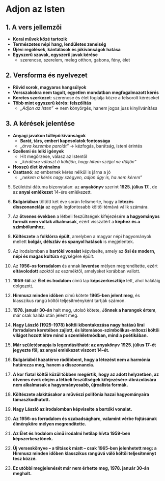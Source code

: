 # Adjon az Isten

## 1. A vers jellemzői
- **Korai művek közé tartozik**
- **Természetes népi hang, lendületes zeneiség**
- **Újévi regölések, kántálások és jókívánságok hatása**
- **Egyszerű szavak, egyszerű javak kérése**
  - szerencse, szerelem, meleg otthon, gabona, fény, élet

## 2. Versforma és nyelvezet
- **Rövid sorok, magyaros hangsúlyok**
- **Versszakokra nem tagolt, egyetlen mondatban megfogalmazott kérés**
- **Keretes szerkezet**: szerencse és élet foglalja közre a felsorolt kéréseket
- **Több mint egyszerű kérés: felszólítás**
  - *„Adjon az Isten”* → nem könyörgés, hanem jogos juss kinyilvánítása

## 3. A kérések jelentése
- **Anyagi javakon túllépő kívánságok**
  - **Barát, társ, emberi kapcsolatok fontossága**
  - *„árva kezembe parolát”* → kézfogás, barátság, isteni érintés
- **Szellemi és lelki igények**
  - Hit megőrzése, válasz az Istentől
  - *„kérdésre választ ő küldjön, hogy hitem széjjel ne dűljön”*
- **Hosszú élet kívánalma**
- **Csattanó**: az embernek kérés nélkül is járna a jó
  - *„nekem a kérés nagy szégyen, adjon úgy is, ha nem kérem”*




5. Születési dátuma bizonytalan: az **anyakönyv** szerint **1925. július 17.**, de az **anyai emlékezet** 14-ére emlékezett.

6. **Bulgáriában** töltött két éve során felismerte, hogy a **létezés disszonanciája** az egyik legfontosabb költői témává válik számára.

7. Az **ötvenes években** a létbeli feszültségek kifejezésére **a hagyományos formák nem voltak alkalmasak**, ezért visszatért a **képhez és a szimbólumhoz**.

8. **Költészete** a **folklórra épült**, amelyben a magyar népi hagyományok mellett **bolgár, délszláv és spanyol hatások** is megjelentek.

9. Az irodalomban a **bartóki vonalat** képviselte, amely az **ősi és modern, népi és magas kultúra** egységére épült.

10. Az **1956-os forradalom** és annak **leverése** mélyen megrendítette, ezért **eltávolodott** azoktól az eszméktől, amelyeket korábban vallott.

11. **1959-től** az **Élet és Irodalom** című lap **képszerkesztője** lett, ahol haláláig dolgozott.

12. **Himnusz minden időben** című kötete **1965-ben jelent meg**, és klasszikus rangú költői teljesítményként tartják számon.

13. **1978. január 30-án** halt meg, utolsó kötete, **Jönnek a harangok értem**, már csak halála után jelent meg.

14. **Nagy László (1925–1978) költői kibontakozása nagy hatású lírai forradalom keretében zajlott, és látomásos-szimbolikus-mítoszi költői világot hozott létre mind a szemléletmódban, mind a poétikában.**

15. **Már születésnapja is legendásítható: az anyakönyv 1925. július 17-ét jegyezte föl, az anyai emlékezet viszont 14-ét.**

16. **Bulgáriából hazatérve rádöbbent, hogy a létezést nem a harmónia határozza meg, hanem a disszonancia.**

17. **A kor fiatal költői közül többen megértik, hogy az adott helyzetben, az ötvenes évek elején a létbeli feszültségek kifejezésére-ábrázolására nem alkalmasak a hagyományosabb, újrealista formák.**

18. **Költészete alakításakor a művészi polifónia hazai hagyományaira támaszkodhatott.**

19. **Nagy László az irodalomban képviselte a bartóki vonalat.**

20. **Az 1956-os forradalom és szabadságharc, valamint vérbe fojtásának élményköre mélyen megrendítette.**

21. **Az Élet és Irodalom című irodalmi hetilap hívta 1959-ben képszerkesztőnek.**

22. **Új verseskönyve – a tiltások miatt – csak 1965-ben jelenhetett meg: a Himnusz minden időben klasszikus rangúvá váló költői teljesítményt tesz közzé.**

23. **Ez utóbbi megjelenését már nem érhette meg, 1978. január 30-án meghalt.**